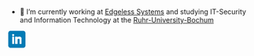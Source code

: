 ### 

- 🔭 I’m currently working at [Edgeless Systems](https://www.edgeless.systems/) and studying IT-Security and Information Technology at the [Ruhr-University-Bochum](https://informatik.rub.de/en/)



[![You can find me on](https://github.com/Kakashiiiiy/Kakashiiiiy/blob/main/Icon/linkedin.png)](https://www.linkedin.com/in/benedict-markus-schlueter/)
<!-- Links to your social media accounts -->
[1]: https://www.linkedin.com/in/benedict-markus-schlueter/
